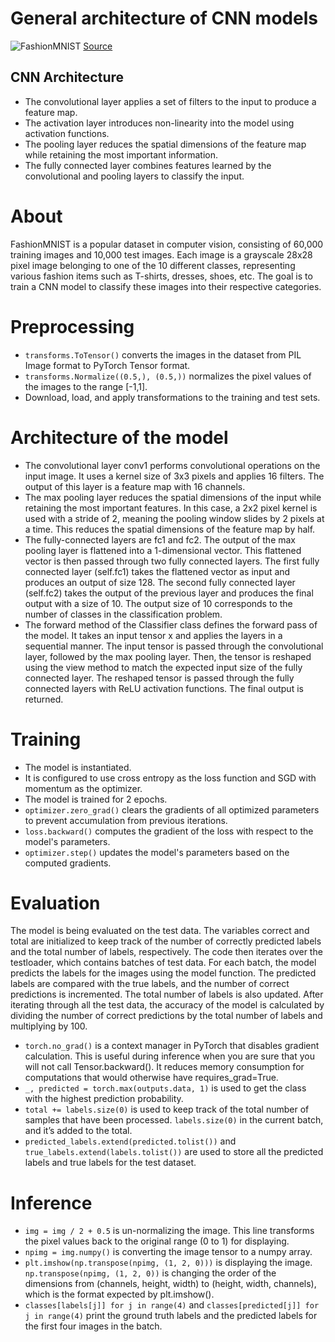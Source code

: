 # General architecture of CNN models
![FashionMNIST](https://editor.analyticsvidhya.com/uploads/67201cnn.jpeg)
[Source](https://editor.analyticsvidhya.com/uploads/67201cnn.jpeg)

## CNN Architecture
- The convolutional layer applies a set of filters to the input to produce a feature map.
- The activation layer introduces non-linearity into the model using activation functions.
- The pooling layer reduces the spatial dimensions of the feature map while retaining the most important information.
- The fully connected layer combines features learned by the convolutional and pooling layers to classify the input.

# About
FashionMNIST is a popular dataset in computer vision, consisting of 60,000 training images and 10,000 test images. Each image is a grayscale 28x28 pixel image belonging to one of the 10 different classes, representing various fashion items such as T-shirts, dresses, shoes, etc. The goal is to train a CNN model to classify these images into their respective categories.

# Preprocessing
- `transforms.ToTensor()` converts the images in the dataset from PIL Image format to PyTorch Tensor format.
- `transforms.Normalize((0.5,), (0.5,))` normalizes the pixel values of the images to the range [-1,1].
- Download, load, and apply transformations to the training and test sets.

# Architecture of the model
- The convolutional layer conv1 performs convolutional operations on the input image. It uses a kernel size of 3x3 pixels and applies 16 filters. The output of this layer is a feature map with 16 channels.
- The max pooling layer reduces the spatial dimensions of the input while retaining the most important features. In this case, a 2x2 pixel kernel is used with a stride of 2, meaning the pooling window slides by 2 pixels at a time. This reduces the spatial dimensions of the feature map by half.
- The fully-connected layers are fc1 and fc2. The output of the max pooling layer is flattened into a 1-dimensional vector. This flattened vector is then passed through two fully connected layers. The first fully connected layer (self.fc1) takes the flattened vector as input and produces an output of size 128. The second fully connected layer (self.fc2) takes the output of the previous layer and produces the final output with a size of 10. The output size of 10 corresponds to the number of classes in the classification problem.
- The forward method of the Classifier class defines the forward pass of the model. It takes an input tensor x and applies the layers in a sequential manner. The input tensor is passed through the convolutional layer, followed by the max pooling layer. Then, the tensor is reshaped using the view method to match the expected input size of the fully connected layer. The reshaped tensor is passed through the fully connected layers with ReLU activation functions. The final output is returned.

# Training
- The model is instantiated.
- It is configured to use cross entropy as the loss function and SGD with momentum as the optimizer.
- The model is trained for 2 epochs.
- `optimizer.zero_grad()` clears the gradients of all optimized parameters to prevent accumulation from previous iterations.
- `loss.backward()` computes the gradient of the loss with respect to the model's parameters.
- `optimizer.step()` updates the model's parameters based on the computed gradients.

# Evaluation
The model is being evaluated on the test data. The variables correct and total are initialized to keep track of the number of correctly predicted labels and the total number of labels, respectively. The code then iterates over the testloader, which contains batches of test data. For each batch, the model predicts the labels for the images using the model function. The predicted labels are compared with the true labels, and the number of correct predictions is incremented. The total number of labels is also updated. After iterating through all the test data, the accuracy of the model is calculated by dividing the number of correct predictions by the total number of labels and multiplying by 100.

- `torch.no_grad()` is a context manager in PyTorch that disables gradient calculation. This is useful during inference when you are sure that you will not call Tensor.backward(). It reduces memory consumption for computations that would otherwise have requires_grad=True.
- `_, predicted = torch.max(outputs.data, 1)` is used to get the class with the highest prediction probability.
- `total += labels.size(0)` is used to keep track of the total number of samples that have been processed. `labels.size(0)` in the current batch, and it’s added to the total.
- `predicted_labels.extend(predicted.tolist())` and `true_labels.extend(labels.tolist())` are used to store all the predicted labels and true labels for the test dataset.

# Inference
- `img = img / 2 + 0.5` is un-normalizing the image. This line transforms the pixel values back to the original range (0 to 1) for displaying.
- `npimg = img.numpy()` is converting the image tensor to a numpy array.
- `plt.imshow(np.transpose(npimg, (1, 2, 0)))` is displaying the image. `np.transpose(npimg, (1, 2, 0))` is changing the order of the dimensions from (channels, height, width) to (height, width, channels), which is the format expected by plt.imshow().
- `classes[labels[j]] for j in range(4)` and `classes[predicted[j]] for j in range(4)` print the ground truth labels and the predicted labels for the first four images in the batch.